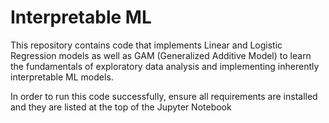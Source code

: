 # Interpretable ML

This repository contains code that implements Linear and Logistic Regression models as well as GAM (Generalized Additive Model) to learn the fundamentals of exploratory data analysis and implementing inherently interpretable ML models.

In order to run this code successfully, ensure all requirements are installed and they are listed at the top of the Jupyter Notebook

